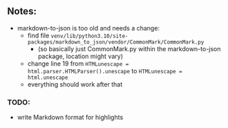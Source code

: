 ## Notes:

- markdown-to-json is too old and needs a change:
  - find file `venv/lib/python3.10/site-packages/markdown_to_json/vendor/CommonMark/CommonMark.py`
    - (so basically just CommonMark.py within the markdown-to-json package, location might vary)
  - change line 19 from `HTMLunescape = html.parser.HTMLParser().unescape` to `HTMLunescape = html.unescape`
  - everything should work after that

### TODO:

- write Markdown format for highlights
